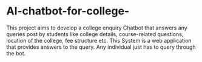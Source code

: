 # AI-chatbot-for-college-
This project aims to develop a college enquiry Chatbot that answers any queries post by students like college details, course-related questions, location of the college, fee structure etc. This System is a web application that provides answers to the query. Any individual just has to query through the bot. 
